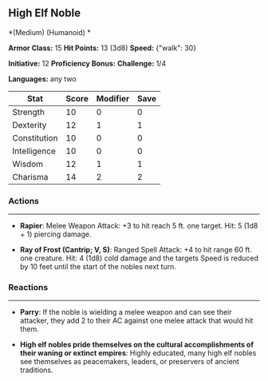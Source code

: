 ## High Elf Noble
*(Medium) (Humanoid) *

**Armor Class:** 15
**Hit Points:** 13 (3d8)
**Speed:** {"walk": 30}

**Initiative:** 12
**Proficiency Bonus:**
**Challenge:** 1/4

**Languages:** any two



| Stat | Score | Modifier | Save |
| ---- | ---- | ---- | ---- |
| Strength | 10 | 0 | 0 |
| Dexterity | 12 | 1 | 1 |
| Constitution | 10 | 0 | 0 |
| Intelligence | 10 | 0 | 0 |
| Wisdom | 12 | 1 | 1 |
| Charisma | 14 | 2 | 2 |

### Actions
 --- 
- **Rapier**: Melee Weapon Attack: +3 to hit  reach 5 ft.  one target. Hit: 5 (1d8 + 1) piercing damage.

- **Ray of Frost (Cantrip; V, S)**: Ranged Spell Attack: +4 to hit  range 60 ft.  one creature. Hit: 4 (1d8) cold damage  and the targets Speed is reduced by 10 feet until the start of the nobles next turn.

### Reactions
 --- 
- **Parry**: If the noble is wielding a melee weapon and can see their attacker, they add 2 to their AC against one melee attack that would hit them.

- **High elf nobles pride themselves on the cultural accomplishments of their waning or extinct empires**: Highly educated, many high elf nobles see themselves as peacemakers, leaders, or preservers of ancient traditions.

